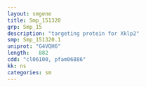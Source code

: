 ```yaml
---
layout: smgene
title: Smp_151320
grp: Smp_15
description: "targeting protein for Xklp2"
smp: Smp_151320.1
uniprot: "G4VQH6"
length:   882
cdd: "cl06100, pfam06886"
kk: ns
categories: sm
---
```

